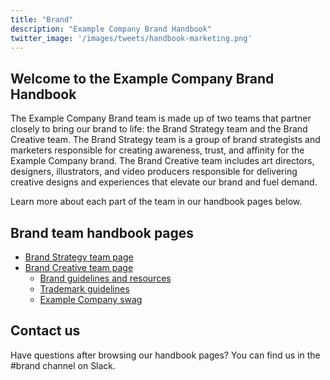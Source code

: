 ```yaml
---
title: "Brand"
description: "Example Company Brand Handbook"
twitter_image: '/images/tweets/handbook-marketing.png'
---
```


<link rel="stylesheet" type="text/css" href="/stylesheets/biztech.css" />

## <i class="fas fa-bullhorn fa-fw color-orange font-awesome"></i> Welcome to the Example Company Brand Handbook

The Example Company Brand team is made up of two teams that partner closely to bring our brand to life: the Brand Strategy team and the Brand Creative team.
The Brand Strategy team is a group of brand strategists and marketers responsible for creating awareness, trust, and affinity for the Example Company brand.
The Brand Creative team includes art directors, designers, illustrators, and video producers responsible for delivering creative designs and experiences that elevate our brand and fuel demand.

Learn more about each part of the team in our handbook pages below.

## Brand team handbook pages

- [Brand Strategy team page](/handbook/marketing/brand-and-product-marketing/brand/brand-strategy/)
- [Brand Creative team page](/handbook/marketing/brand-and-product-marketing/design)
  - [Brand guidelines and resources](/handbook/marketing/brand-and-product-marketing/brand/brand-activation/brand-standards/#brand-resources)
  - [Trademark guidelines](/handbook/marketing/brand-and-product-marketing/brand/brand-activation/trademark-guidelines/)
  - [Example Company swag](/handbook/marketing/brand-and-product-marketing/brand/merchandise-handling/)

## Contact us

Have questions after browsing our handbook pages? You can find us in the #brand channel on Slack.
